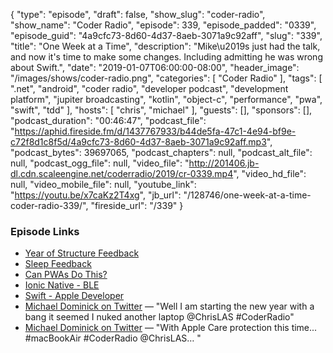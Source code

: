 {
  "type": "episode",
  "draft": false,
  "show_slug": "coder-radio",
  "show_name": "Coder Radio",
  "episode": 339,
  "episode_padded": "0339",
  "episode_guid": "4a9cfc73-8d60-4d37-8aeb-3071a9c92aff",
  "slug": "339",
  "title": "One Week at a Time",
  "description": "Mike\u2019s just had the talk, and now it's time to make some changes. Including admitting he was wrong about Swift.",
  "date": "2019-01-07T06:00:00-08:00",
  "header_image": "/images/shows/coder-radio.png",
  "categories": [
    "Coder Radio"
  ],
  "tags": [
    ".net",
    "android",
    "coder radio",
    "developer podcast",
    "development platform",
    "jupiter broadcasting",
    "kotlin",
    "object-c",
    "performance",
    "pwa",
    "swift",
    "tdd"
  ],
  "hosts": [
    "chris",
    "michael"
  ],
  "guests": [],
  "sponsors": [],
  "podcast_duration": "00:46:47",
  "podcast_file": "https://aphid.fireside.fm/d/1437767933/b44de5fa-47c1-4e94-bf9e-c72f8d1c8f5d/4a9cfc73-8d60-4d37-8aeb-3071a9c92aff.mp3",
  "podcast_bytes": 39697065,
  "podcast_chapters": null,
  "podcast_alt_file": null,
  "podcast_ogg_file": null,
  "video_file": "http://201406.jb-dl.cdn.scaleengine.net/coderradio/2019/cr-0339.mp4",
  "video_hd_file": null,
  "video_mobile_file": null,
  "youtube_link": "https://youtu.be/x7caKz2T4xg",
  "jb_url": "/128746/one-week-at-a-time-coder-radio-339/",
  "fireside_url": "/339"
}


### Episode Links

  * [Year of Structure Feedback](https://pastebin.com/VPKBzUt6 "Year of Structure Feedback")
  * [Sleep Feedback](https://pastebin.com/m3scFbpH "Sleep Feedback")
  * [Can PWAs Do This?](https://pastebin.com/HFBzDCFz "Can PWAs Do This?")
  * [Ionic Native - BLE](https://ionicframework.com/docs/native/ble/ "Ionic Native - BLE")
  * [Swift - Apple Developer](https://developer.apple.com/swift/ "Swift - Apple Developer")
  * [Michael Dominick on Twitter](https://twitter.com/dominucco/status/1080347505773154310 "Michael Dominick on Twitter") — "Well I am starting the new year with a bang it seemed I nuked another laptop @ChrisLAS #CoderRadio"
  * [Michael Dominick on Twitter](https://twitter.com/dominucco/status/1080553031601668098 "Michael Dominick on Twitter") — "With Apple Care protection this time... #macBookAir #CoderRadio @ChrisLAS… "


